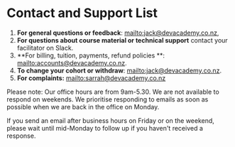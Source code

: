 # Contact and Support List

1. **For general questions or feedback**: <mailto:jack@devacademy.co.nz>,
2. **For questions about course material or technical support** contact your facilitator on Slack.
3. **For billing, tuition, payments, refund policies **: <mailto:accounts@devacademy.co.nz>.
4. **To change your cohort or withdraw**: <mailto:jack@devacademy.co.nz>.
5. **For complaints:** <mailto:sarrah@devacademy.co.nz>

Please note: Our office hours are from 9am-5.30. We are not available to respond on weekends. We prioritise responding to emails as soon as possible when we are back in the office on Monday.

If you send an email after business hours on Friday or on the weekend, please wait until mid-Monday to follow up if you haven't received a response.

